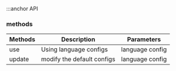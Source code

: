 :::anchor API

### methods

| Methods | Description                | Parameters      |
| ------- | -------------------------- | --------------- |
| use     | Using language configs     | language config |
| update  | modify the default configs | language config |
